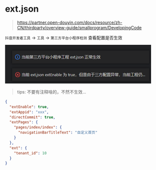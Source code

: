 # ext.json

> https://partner.open-douyin.com/docs/resource/zh-CN/thirdparty/overview-guide/smallprogram/DevelopingCode

`抖音开发者工具` -> `工具` -> `第三方平台小程序检测` 查看配置是否生效

![](./images/03-ext.json-1697279654194.png)

> tips: 不要有注释啥的，不然不生效...


```json
{
  "extEnable": true,
  "extAppid": "xxx",
  "directCommit": true,
  "extPages": {
    "pages/index/index": {
      "navigationBarTitleText": "自定义首页"
    }
  },
  "ext": {
    "tenant_id": 10
  }
}
```